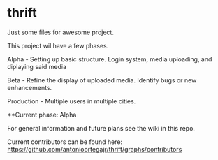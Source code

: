 # thrift
Just some files for awesome project.

This project wil have a few phases.

Alpha - Setting up basic structure. Login system, media uploading, and diplaying said media

Beta - Refine the display of uploaded media. Identify bugs or new enhancements.

Production - Multiple users in multiple cities.

**Current phase: Alpha

For general information and future plans see the wiki in this repo.



Current contributors can be found here: https://github.com/antonioortegajr/thrift/graphs/contributors
